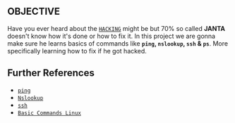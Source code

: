## OBJECTIVE
Have you ever heard about the [`HACKING`](https://en.wikipedia.org/wiki/Hacking) might be but 70% so called **JANTA** doesn't know how it's done or how to fix it. In this project we are gonna make sure he learns basics of commands like **`ping`, `nslookup`, `ssh` & `ps`**. More specifically learning how to fix if he got hacked.


## Further References

  * [`ping`](https://en.wikipedia.org/wiki/Ping_(networking_utility))
  * [`Nslookup`](https://en.wikipedia.org/wiki/Nslookup)
  * [`ssh`](https://www.digitalocean.com/community/tutorials/how-to-use-ssh-to-connect-to-a-remote-server-in-ubuntu)
  * [`Basic Commands Linux`](https://github.com/jlevy/the-art-of-command-line)
